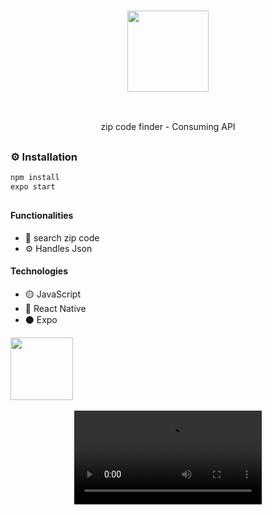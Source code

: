 ### <p align='center'> <img src="https://github.com/fabioVitorio/busca_cep_mobile/assets/109548564/7c2773f9-af2e-418e-ba47-d0955f528303" width="130"/></p>
<br>
<p align='center'> zip code finder - Consuming API <br></p>

##
### ⚙️ Installation
```bash
npm install
expo start
```
##
#### Functionalities
- 🔎 search zip code <br>
- ⚙️ Handles Json
 #### Technologies
- 🟡 JavaScript <br>
- 🔵 React Native <br>
- ⚫ Expo <br>

<div>
  <img height="100em" src="https://github-readme-stats.vercel.app/api/pin/?username=fabioVitorio&repo=busca_cep_mobile"/>
  <a href="https://github.com/fabioVitorio">
</div>
 
<br>

<div align='center'> <video src="https://github.com/fabioVitorio/busca_cep_mobile/assets/109548564/9f7c55cf-a58a-4efe-ab5a-da655159cae6" /></div>

